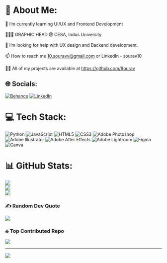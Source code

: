 # 💫 About Me:
🌱 I’m currently learning UI/UX and Frontend Development<br><br>👨🏻‍🎓 GRAPHIC HEAD @ CESA, Indus University<br><br>🤝 I’m looking for help with UX design and Backend development.<br><br>📫 How to reach me 10.souravv@gmail.com or LinkedIn - sourav10<br><br>👨‍💻 All of my projects are available at https://github.com/8ourav


## 🌐 Socials:
[![Behance](https://img.shields.io/badge/Behance-1769ff?logo=behance&logoColor=white)](https://behance.net/8ourav) [![LinkedIn](https://img.shields.io/badge/LinkedIn-%230077B5.svg?logo=linkedin&logoColor=white)](https://linkedin.com/in/sourav10) 

# 💻 Tech Stack:
![Python](https://img.shields.io/badge/python-3670A0?style=for-the-badge&logo=python&logoColor=ffdd54) ![JavaScript](https://img.shields.io/badge/javascript-%23323330.svg?style=for-the-badge&logo=javascript&logoColor=%23F7DF1E) ![HTML5](https://img.shields.io/badge/html5-%23E34F26.svg?style=for-the-badge&logo=html5&logoColor=white) ![CSS3](https://img.shields.io/badge/css3-%231572B6.svg?style=for-the-badge&logo=css3&logoColor=white) ![Adobe Photoshop](https://img.shields.io/badge/adobe%20photoshop-%2331A8FF.svg?style=for-the-badge&logo=adobe%20photoshop&logoColor=white) ![Adobe Illustrator](https://img.shields.io/badge/adobe%20illustrator-%23FF9A00.svg?style=for-the-badge&logo=adobe%20illustrator&logoColor=white) ![Adobe After Effects](https://img.shields.io/badge/Adobe%20After%20Effects-9999FF.svg?style=for-the-badge&logo=Adobe%20After%20Effects&logoColor=white) ![Adobe Lightroom](https://img.shields.io/badge/Adobe%20Lightroom-31A8FF.svg?style=for-the-badge&logo=Adobe%20Lightroom&logoColor=white) ![Figma](https://img.shields.io/badge/figma-%23F24E1E.svg?style=for-the-badge&logo=figma&logoColor=white) ![Canva](https://img.shields.io/badge/Canva-%2300C4CC.svg?style=for-the-badge&logo=Canva&logoColor=white)
# 📊 GitHub Stats:
![](https://github-readme-stats.vercel.app/api?username=8ourav&theme=tokyonight&hide_border=false&include_all_commits=false&count_private=false)<br/>
![](https://github-readme-streak-stats.herokuapp.com/?user=8ourav&theme=tokyonight&hide_border=false)<br/>
![](https://github-readme-stats.vercel.app/api/top-langs/?username=8ourav&theme=tokyonight&hide_border=false&include_all_commits=false&count_private=false&layout=compact)

### ✍️ Random Dev Quote
![](https://quotes-github-readme.vercel.app/api?type=horizontal&theme=radical)

### 🔝 Top Contributed Repo
![](https://github-contributor-stats.vercel.app/api?username=8ourav&limit=5&theme=dark&combine_all_yearly_contributions=true)

---
[![](https://visitcount.itsvg.in/api?id=8ourav&icon=0&color=0)](https://visitcount.itsvg.in)

<!-- Proudly created with GPRM ( https://gprm.itsvg.in ) -->